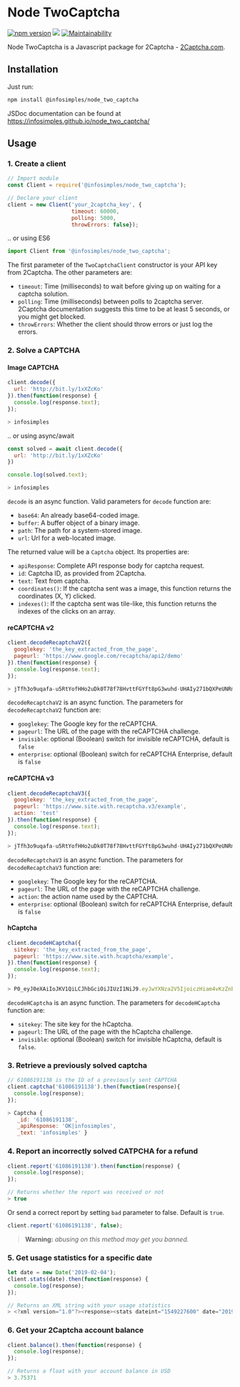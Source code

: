 # Node TwoCaptcha

[![npm version](https://badge.fury.io/js/%40infosimples%2Fnode_two_captcha.svg)](https://badge.fury.io/js/%40infosimples%2Fnode_two_captcha)
![](https://img.shields.io/github/license/infosimples/node_two_captcha.svg?style=flat)
[![Maintainability](https://api.codeclimate.com/v1/badges/78356b38afac3763f1fe/maintainability)](https://codeclimate.com/github/infosimples/node_two_captcha/maintainability)

Node TwoCaptcha is a Javascript package for 2Captcha -
[2Captcha.com](http://2captcha.com/?from=1025109).

## Installation

Just run:

```bash
npm install @infosimples/node_two_captcha
```

JSDoc documentation can be found at https://infosimples.github.io/node_two_captcha/

## Usage

### 1. Create a client

```javascript
// Import module
const Client = require('@infosimples/node_two_captcha');

// Declare your client
client = new Client('your_2captcha_key', {
                    timeout: 60000,
                    polling: 5000,
                    throwErrors: false});
```

.. or using ES6

```javascript
import Client from '@infosimples/node_two_captcha';
```

The first parameter of the `TwoCaptchaClient` constructor is your API key from
2Captcha. The other parameters are:

- `timeout`: Time (milliseconds) to wait before giving up on waiting for a
    captcha solution.
- `polling`: Time (milliseconds) between polls to 2captcha server. 2Captcha
    documentation suggests this time to be at least 5 seconds, or you might get
    blocked.
- `throwErrors`: Whether the client should throw errors or just log the errors.

### 2. Solve a CAPTCHA

#### Image CAPTCHA

```javascript
client.decode({
  url: 'http://bit.ly/1xXZcKo'
}).then(function(response) {
  console.log(response.text);
});

> infosimples
```

.. or using async/await

```javascript
const solved = await client.decode({
  url: 'http://bit.ly/1xXZcKo'
})

console.log(solved.text);

> infosimples
```

`decode` is an async function. Valid parameters for `decode` function are:

- `base64`: An already base64-coded image.
- `buffer`: A buffer object of a binary image.
- `path`: The path for a system-stored image.
- `url`: Url for a web-located image.

The returned value will be a `Captcha` object. Its properties are:

- `apiResponse`: Complete API response body for captcha request.
- `id`: Captcha ID, as provided from 2Captcha.
- `text`: Text from captcha.
- `coordinates()`: If the captcha sent was a image, this function returns the
    coordinates (X, Y) clicked.
- `indexes()`: If the captcha sent was tile-like, this function returns the
    indexes of the clicks on an array.

#### reCAPTCHA v2

```javascript
client.decodeRecaptchaV2({
  googlekey: 'the_key_extracted_from_the_page',
  pageurl: 'https://www.google.com/recaptcha/api2/demo'
}).then(function(response) {
  console.log(response.text);
});

> jTfh3o9uqafa-u5RtYofHHo2uDk0T78f78HvttFGYft8pG3wuhd-UHAIy271bQXPeUNRm...
```

`decodeRecaptchaV2` is an async function. The parameters for `decodeRecaptchaV2`
function are:

- `googlekey`: The Google key for the reCAPTCHA.
- `pageurl`: The URL of the page with the reCAPTCHA challenge.
- `invisible`: optional (Boolean) switch for invisible reCAPTCHA, default is `false`
- `enterprise`: optional (Boolean) switch for reCAPTCHA Enterprise, default is `false`

#### reCAPTCHA v3

```javascript
client.decodeRecaptchaV3({
  googlekey: 'the_key_extracted_from_the_page',
  pageurl: 'https://www.site.with.recaptcha.v3/example',
  action: 'test'
}).then(function(response) {
  console.log(response.text);
});

> jTfh3o9uqafa-u5RtYofHHo2uDk0T78f78HvttFGYft8pG3wuhd-UHAIy271bQXPeUNRm...
```

`decodeRecaptchaV3` is an async function. The parameters for `decodeRecaptchaV3`
function are:

- `googlekey`: The Google key for the reCAPTCHA.
- `pageurl`: The URL of the page with the reCAPTCHA challenge.
- `action`: the action name used by the CAPTCHA.
- `enterprise`: optional (Boolean) switch for reCAPTCHA Enterprise, default is `false`

#### hCaptcha

```javascript
client.decodeHCaptcha({
  sitekey: 'the_key_extracted_from_the_page',
  pageurl: 'https://www.site.with.hcaptcha/example',
}).then(function(response) {
  console.log(response.text);
});

> P0_eyJ0eXAiIoJKV1QiLCJhbGciOiJIUzI1NiJ9.eyJwYXNza2V5IjoiczHiam4vKzZnb...
```

`decodeHCaptcha` is an async function. The parameters for `decodeHCaptcha`
function are:

- `sitekey`: The site key for the hCaptcha.
- `pageurl`: The URL of the page with the hCaptcha challenge.
- `invisible`: optional (Boolean) switch for invisible hCaptcha, default
    is `false`.

### 3. Retrieve a previously solved captcha

```javascript
// 61086191138 is the ID of a previously sent CAPTCHA
client.captcha('61086191138').then(function(response){
  console.log(response);
});

> Captcha {
   _id: '61086191138',
   _apiResponse: 'OK|infosimples',
   _text: 'infosimples' }
```

### 4. Report an incorrectly solved CATPCHA for a refund

```javascript
client.report('61086191138').then(function(response) {
  console.log(response);
});

// Returns whether the report was received or not
> true
```

Or send a correct report by setting `bad` parameter to false. Default is `true`.

```javascript
client.report('61086191138', false);
```

> **Warning:** *abusing on this method may get you banned.*

### 5. Get usage statistics for a specific date

```javascript
let date = new Date('2019-02-04');
client.stats(date).then(function(response) {
  console.log(response);
});

// Returns an XML string with your usage statistics
> <?xml version="1.0"?><response><stats dateint="1549227600" date="2019-02-04" hour="00"><volume>0</volume><money>0</money></stats><stats dateint="1549231200" date="2019-02-04" hour="01"><volume>0</volume><money>0</money></stats>...
```

### 6. Get your 2Captcha account balance

```javascript
client.balance().then(function(response) {
  console.log(response);
});

// Returns a float with your account balance in USD
> 3.75371
```
